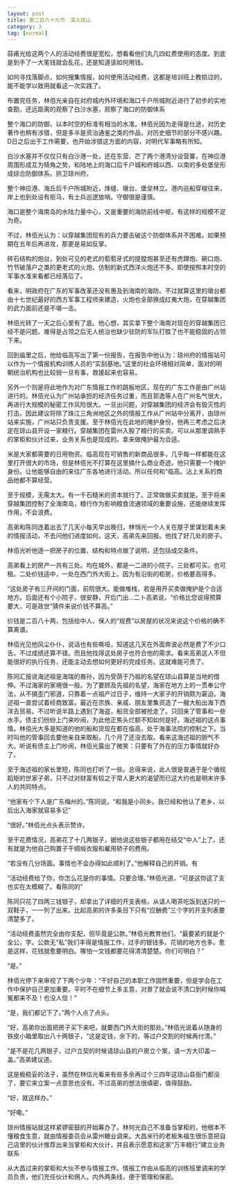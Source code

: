 ```yaml
---
layout: post
title: 第二百八十九节　深入琼山
category: 3
tag: [normal]
---
```


蒜甫光给这两个人的活动经费很是宽松，想看看他们丸几四虹费使用的态度。到底是到手了一大笔钱就会乱花，还是知道该如何用钱。

如何寻找落脚点，如何搜集情报，如何使用活动经费，这都是培训班上教损过的，能不能学以致用就看这一次实践了。

布置完任务，林佰光亲自在对府城内外环境和海口千户所城附近进行了初步的实地查勘，还远距离的观察了白沙水塞，观察了海口的防御体系

整个海口的防御，以本时空的标准有相当的水准。林佰光因为走得是仕途，对历史著作也稍有涉猎，但是多半是资治通鉴之类的作品，对历史细节的部分不感兴趣。D日之后出于工作需要，也开始涉猎这方面的内容，对明代军事略有所知。

白沙水塞并不仅仅只有白沙港一处，还在东营、芒了两个港湾分设营寨，在神应港周围形成互为犄角之势，和陆地上的海口后千户城和府城以西、以南的多处堡垒形成综合防御体系。拱卫琼州府。

整个神应港、海丘后千户所城附近，烽缝、墩台、堡垒林立。港内巡船穿梭往来，岸上也到处设有拒马，有士兵巡逻放哨。守御很是谨慎。

海口是整个海南岛的水陆力量中心，又是重要的海防前线中枢，有这样的规模不足为奇。

不过，林佰光认为：以穿越集团现有的兵力要击破这个防御体系并不困难。如果预期在五年后再进攻，那更是易如反掌。

砖石结构的炮台，到处可见的老式的萄萄牙式的提膛炮甚至还有虎蹲炮、碗口炮、竹节破落户之类的更老式的火炮，仿制的新式西洋火炮还不多。即使按照本时空的军事水准来看都已经落后了。

看来，明政府在广东的军事改革还没有惠及到海南的海防。不过就算这里的墩台都由十七世纪最好的西方军事工程师来建造，火炮也全部换成红夷大炮，在穿越集团的武力面前还是不堪一击。

林佰光转了一天之后心里有了底。他心想，其实拿下整个海南对现在的穿越集团已经不是问题。难得是占领之后无人统治也缺少驻防的军队打胜了也不能稳固的占领下来。

回到庙里之后，他给临高写出了第一份报告，在报告中他认为：琼州府的情报站可以作为一个情报机构训练人员的“实刮基地。”这里的社会环境相对简单，面对的明朝统治机构也比较弱一旦有事，救援起来也容易。

另外一个则是将此地作为对广东情报工作的跳板地区。现在的广东工作是由广州站进行的。林佰光认为广州站承担的经济任务过重，而且郭逸等人在广州名气很大，再进行大规模的秘密工作风险很大。一旦出问题，对穿越集团的经济会有毁灭性的打击。因此建议将除了珠江三角洲地区之外的情报工作从广州站中分离开，由琼州站来实施，广州站只负责支援。至于林佰光在此地的掩护身份，他再三考虑之后决定在琼山县开设一家粮行。穿越集团在雷州入股了粮行的买卖。可以从那里调熟手的掌柜和伙计过来，业务关系也是现成的。拿来做掩护最为合适。

米是大家都需要的日用物资。临高现在可销售的新商品很多，几乎每一样都能在这里打开很大的市场，但是林佰光不打算在这里搞什么商业奇迹。他只需要一个掩护身份。让他能够自由的来往广东各地进行活动。所以任何和“临高。沾上关系的商品他都不算经营。

至于规模，无需太大。有一千石糙米的资本就行了。正常做做买卖就是。至于将来穿越集团控制了全海南岛，粮行作为影响粮食流通领域的重要设施，还能继续发挥作用，不会浪费。

高弟和陈同连着出去了几天小每天早出晚归，林悄光一个人关在屋子里谋划着未来的情报活动，不去问他们进度如何。这天，高弟先来回报。他找了好几处的房子。

林佰光听他逐一把房子的位置、结构和特点做了说明，还包括成交条件。

高弟看上的房产一共有三处。均在城外，都是一二进的小院子。三处都可买。也可租。二处价钱适中，一处在西门外大街上。因为有沿街的柜房，价格要高得多。

“这处房子有三开间的门面，前院很大。能做堆栈，若是用开买卖做掩护是个合适地方。后面还有个小院子，很安静，开后门出…二卜高弟说，“价格比您说得预算要大，可是政世“猜件来说价钱不算高。”

价钱是二百八十两，包括给中人、保人的“规费”以房屋的状况来说这个价格的确不算离谱。

林佰光见他风尘仆仆，说话也有些嘶哑，知道这几天在外面奔波必然是费了不少口舌。不过成绩还算不错。而且他找得这处房子也符合他的需求。看来高弟这人不但能很好的执行任务，还能主动去想如何更好的完成任务。这就难能可贵了。

陈同汇报说海述祖是海瑞的裔孙，因为受荫于乃祖的名望在琼山县算是当地的借伸。不过海家的家境很一般。为了要顾及先祖的名望，海家在地方上的一贯奉公守法，从不搞歪门邪道，只靠着一点祖产过日子，维持一大家子的开销颇为窘迫。海述祖一直尝试着经商致富。最近在宗族、亲戚、朋友里集资造了一艘大船出海下西洋去贸易。不过听说半路上遇到了海盗，船货全部被抢走了。只回来了管事和一些水手。债主们纷纷上门来吵闹，为此他正焦头烂额不知如何是好。海述祖的这点事情。林佰光大多是知道的他的船和货现在都在临高，处于海事法院的控制之下。当时叫他的管事回去要他亲自来取船，几个月了还没去取。看来这海述祖的胆气不大。听说有债主上门吵闹，林佰光露出了微笑：只要有了外在的压力事情就好办了。

至于海述祖的家长里短，陈同也打听了一些。总得来说，此人很是普通于是个循规蹈矩的世家子弟，只不过对财富有较之于常人更大的渴望而已这大约也是明末许多人的共同特点。

“他家有个下人是广东梅州的。”陈同说，“和我是小同乡。我已经和他认了老乡，以后出入海家就容易多记”

“很好。”林佰光点头表示赞许。

至于花费情况，高弟花了十几两银子，据他说这些银子都用在结交“中人”上了。还有就是为他自己购置子干绸缎衣服和雇用轿子的费用。

“若没有几分场面。事情也不会办得如此顺利了。”他解释自己的开销。有

“活动经费给了你，你怎么花是你的事情。只要合理。”林佰光道，“可是这你这了支也实在太模糊了。看陈同的”

陈同只花了四两三钱银子，却拿出了详细的开支表格，从请人喝茶吃饭到送只的一双鞋子，一一列了出来。比起高弟的许多条目下只有“应酬费”三个字的开支列表要清楚多了。

“活动经费虽然完全由你支配，但毕竟是公款。”林佰光教育他们，“最要紧的就是个全公，字。公款无“私”我们丰得是情报工作，过手的银钱多。花销的地方也多。愈是这样，花钱就愈要明白。哪怕一文钱都要花得清清楚楚。你们可明白？”

“是。”

林佰光停下来审视了下两个少年：“干好自己的本职工作固然重要，但是学会在工作中保护自己更加重要。平时不在细节上多主意，对景了就会说不清口到时候你喊冤都来不及！也没人信！”

“是，我们都记下了。”两个人点了点头。

“好，高弟你出面把房子买下来吧，就要西门外大街的那处。”林佰光说着从随身的铁皮小箱里取出八十两银子，“这是定钱，余下的，等过户交割的时候再付清。”

“是不是花几两银子，过户立契的时候请琼山县的户房立个案，请一方大印盖一盖。”高弟建议道。

这是极稳妥的法子，虽然在林估光看来有些多余再过个三四年这琼山县衙门都没了，要它来立案一点意思也没有。不过高弟的想法很缜密，值得鼓励。

“好，就这样办。”

“好嘞。”

琼州情报站就这样紧锣密鼓的开始筹办了。林何光自己不准备当掌柜的，他根本不懂粮食生意，就由情报委员会从雷州糖业调来。大昌米行的老板朱福生很乐意把自己店里的伙计推荐出来当掌柜和大伙计，并且表示愿意和这家“万丰粮行”建立业务联系

从大昌过来的掌柜和大伙不参与情报工作。情报工作由从临高的训练班里调来的学员负责，他们充任伙计和佣人。内外两条线，便于管理和保密。